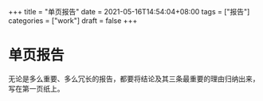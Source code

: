 +++
title = "单页报告"
date = 2021-05-16T14:54:04+08:00
tags = ["报告"]
categories = ["work"]
draft = false
+++
# 单页报告
无论是多么重要、多么冗长的报告，都要将结论及其三条最重要的理由归纳出来，写在第一页纸上。